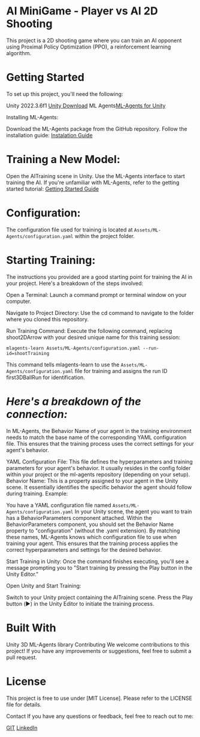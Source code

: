 # AI MiniGame - Player vs AI 2D Shooting

This project is a 2D shooting game where you can train an AI opponent using Proximal Policy Optimization (PPO), a reinforcement learning algorithm.

# Getting Started
To set up this project, you'll need the following:

Unity 2022.3.6f1  [Unity Download](https://unity.com/download)
ML Agents[ML-Agents for Unity](https://github.com/topics/unity-ml-agents)

Installing ML-Agents:

Download the ML-Agents package from the GitHub repository.
Follow the installation guide: [Instalation Guide](https://github.com/Unity-Technologies/ml-agents/blob/develop/docs/Installation.md)

# Training a New Model:

Open the AITraining scene in Unity.
Use the ML-Agents interface to start training the AI.
If you're unfamiliar with ML-Agents, refer to the getting started tutorial: [Getting Started Guide](https://github.com/Unity-Technologies/ml-agents/blob/develop/docs/Getting-Started.md)

# Configuration:

The configuration file used for training is located at `Assets/ML-Agents/configuration.yaml` within the project folder.

# Starting Training:

The instructions you provided are a good starting point for training the AI in your project. Here's a breakdown of the steps involved:

Open a Terminal: Launch a command prompt or terminal window on your computer.

Navigate to Project Directory: Use the cd command to navigate to the folder where you cloned this repository.

Run Training Command: Execute the following command, replacing shoot2DArrow with your desired unique name for this training session:

```mlagents-learn Assets/ML-Agents/configuration.yaml --run-id=shootTraining```

This command tells mlagents-learn to use the `Assets/ML-Agents/configuration.yaml` file for training and assigns the run ID first3DBallRun for identification.

# _Here's a breakdown of the connection:_

In ML-Agents, the Behavior Name of your agent in the training environment needs to match the base name of the corresponding YAML configuration file. This ensures that the training process uses the correct settings for your agent's behavior.

YAML Configuration File: This file defines the hyperparameters and training parameters for your agent's behavior. It usually resides in the config folder within your project or the ml-agents repository (depending on your setup).
Behavior Name: This is a property assigned to your agent in the Unity scene. It essentially identifies the specific behavior the agent should follow during training.
Example:

You have a YAML configuration file named `Assets/ML-Agents/configuration.yaml`
In your Unity scene, the agent you want to train has a BehaviorParameters component attached.
Within the BehaviorParameters component, you should set the Behavior Name property to "configuration" (without the .yaml extension).
By matching these names, ML-Agents knows which configuration file to use when training your agent. This ensures that the training process applies the correct hyperparameters and settings for the desired behavior.

Start Training in Unity: Once the command finishes executing, you'll see a message prompting you to "Start training by pressing the Play button in the Unity Editor."

Open Unity and Start Training:

Switch to your Unity project containing the AITraining scene.
Press the Play button (▶️) in the Unity Editor to initiate the training process.

# Built With

Unity 3D
ML-Agents library
Contributing
We welcome contributions to this project! If you have any improvements or suggestions, feel free to submit a pull request.

# License
This project is free to use under [MIT License]. Please refer to the LICENSE file for details.

Contact
If you have any questions or feedback, feel free to reach out to me:

[GIT](https://github.com/isaacfurieri)
[LinkedIn](https://www.linkedin.com/in/isaac-furieri-19788474/)
